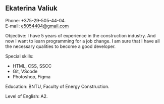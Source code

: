 ## Ekaterina Valiuk

Phone: +375-29-505-44-04.  
E-mail: e5054404@gmail.com

Objective: I have 5 years of experience in the construction industry. And now I want to learn programming for a job change. I am sure that I have all the necessary qualities to become a good developer.

Special skills:

- HTML, CSS, SSCC
- Git, VScode
- Photoshop, Figma

Education: BNTU, Faculty of Energy Construction.

Level of English: А2.
